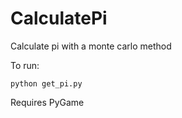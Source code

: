 # CalculatePi
Calculate pi with a monte carlo method

To run:
```
python get_pi.py
```

Requires PyGame
